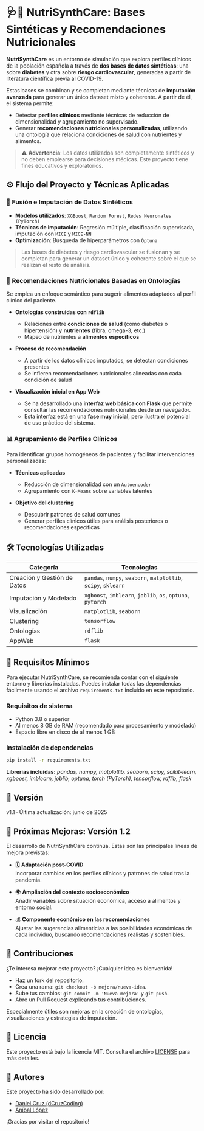 # 🩺🥗 NutriSynthCare: Bases Sintéticas y Recomendaciones Nutricionales

**NutriSynthCare** es un entorno de simulación que explora perfiles clínicos de la población española a través de **dos bases de datos sintéticas**: una sobre **diabetes** y otra sobre **riesgo cardiovascular**, generadas a partir de literatura científica previa al COVID-19.

Estas bases se combinan y se completan mediante técnicas de **imputación avanzada** para generar un único dataset mixto y coherente. A partir de él, el sistema permite:

- Detectar **perfiles clínicos** mediante técnicas de reducción de dimensionalidad y agrupamiento no supervisado.
- Generar **recomendaciones nutricionales personalizadas**, utilizando una ontología que relaciona condiciones de salud con nutrientes y alimentos.

> ⚠️ **Advertencia**: Los datos utilizados son completamente sintéticos y no deben emplearse para decisiones médicas. Este proyecto tiene fines educativos y exploratorios.


## ⚙️ Flujo del Proyecto y Técnicas Aplicadas

### 🔄 Fusión e Imputación de Datos Sintéticos

- **Modelos utilizados**: `XGBoost`, `Random Forest`, `Redes Neuronales (PyTorch)`  
- **Técnicas de imputación**: Regresión múltiple, clasificación supervisada, imputación con `MICE` y `MICE-NN`  
- **Optimización**: Búsqueda de hiperparámetros con `Optuna`

> Las bases de diabetes y riesgo cardiovascular se fusionan y se completan para generar un dataset único y coherente sobre el que se realizan el resto de análisis.

### 🧠 Recomendaciones Nutricionales Basadas en Ontologías

Se emplea un enfoque semántico para sugerir alimentos adaptados al perfil clínico del paciente.

- **Ontologías construidas con `rdflib`**  
  * Relaciones entre **condiciones de salud** (como diabetes o hipertensión) y **nutrientes** (fibra, omega-3, etc.)  
  * Mapeo de nutrientes a **alimentos específicos**

- **Proceso de recomendación**  
  * A partir de los datos clínicos imputados, se detectan condiciones presentes  
  * Se infieren recomendaciones nutricionales alineadas con cada condición de salud

- **Visualización inicial en App Web**  
  * Se ha desarrollado una **interfaz web básica con Flask** que permite consultar las recomendaciones nutricionales desde un navegador.  
  * Esta interfaz está en una **fase muy inicial**, pero ilustra el potencial de uso práctico del sistema.


### 📊 Agrupamiento de Perfiles Clínicos

Para identificar grupos homogéneos de pacientes y facilitar intervenciones personalizadas:

- **Técnicas aplicadas**  
  * Reducción de dimensionalidad con un `Autoencoder`  
  * Agrupamiento con `K-Means` sobre variables latentes

- **Objetivo del clustering**  
  * Descubrir patrones de salud comunes  
  * Generar perfiles clínicos útiles para análisis posteriores o recomendaciones específicas

    
## 🛠️ Tecnologías Utilizadas

| Categoría                 | Tecnologías                                                |
|--------------------------|------------------------------------------------------------|
| Creación y Gestión de Datos | `pandas`, `numpy`, `seaborn`, `matplotlib`, `scipy`, `sklearn` |
| Imputación y Modelado    | `xgboost`, `imblearn`, `joblib`, `os`, `optuna`, `pytorch` |
| Visualización            | `matplotlib`, `seaborn`                                    |
| Clustering               | `tensorflow`                                               |
| Ontologías               | `rdflib`                                                   |
| AppWeb                   | `flask`                                                    |


## 🧰 Requisitos Mínimos

Para ejecutar NutriSynthCare, se recomienda contar con el siguiente entorno y librerías instaladas. Puedes instalar todas las dependencias fácilmente usando el archivo `requirements.txt` incluido en este repositorio.

### Requisitos de sistema

- Python 3.8 o superior
- Al menos 8 GB de RAM (recomendado para procesamiento y modelado)
- Espacio libre en disco de al menos 1 GB

### Instalación de dependencias

```bash
pip install -r requirements.txt
```

**Librerias incluidas:** *pandas, numpy, matplotlib, seaborn, scipy, scikit-learn, xgboost, imblearn, joblib, optuna, torch (PyTorch), tensorflow, rdflib, flask*



## 🧾 Versión

v1.1 · Última actualización: junio de 2025

## 🚀 Próximas Mejoras: Versión 1.2

El desarrollo de NutriSynthCare continúa. Estas son las principales líneas de mejora previstas:

- 🗓️ **Adaptación post-COVID**  
  Incorporar cambios en los perfiles clínicos y patrones de salud tras la pandemia.

- 🌍 **Ampliación del contexto socioeconómico**  
  Añadir variables sobre situación económica, acceso a alimentos y entorno social.

- 💰 **Componente económico en las recomendaciones**  
  Ajustar las sugerencias alimenticias a las posibilidades económicas de cada individuo, buscando recomendaciones realistas y sostenibles.



## 🤝 Contribuciones

¿Te interesa mejorar este proyecto? ¡Cualquier idea es bienvenida\!

* Haz un fork del repositorio.  
* Crea una rama: `git checkout -b mejora/nueva-idea`.  
* Sube tus cambios: `git commit -m 'Nueva mejora'` y `git push`.  
* Abre un Pull Request explicando tus contribuciones.

Especialmente útiles son mejoras en la creación de ontologías, visualizaciones y estrategias de imputación.


## 📜 Licencia

Este proyecto está bajo la licencia MIT. Consulta el archivo [LICENSE](http://LICENSE) para más detalles.


## 👥 Autores

Este proyecto ha sido desarrollado por:

- [Daniel Cruz (dCruzCoding)](https://github.com/dCruzCoding)  
- [Aníbal López](https://github.com/Aniballll)

¡Gracias por visitar el repositorio!
